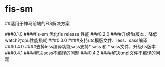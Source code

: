 fis-sm
======

##适用于神马前端的FIS解决方案


###0.1.0 
####fis-sm 优化fis release 性能
###0.2.0
####升级fis版本，降低watch时cpu性能损耗
###0.3.0
####支持utc模版文件、less、sass编译
###0.4.0
####去掉less编译功能sass支持*.sass 和 *.scss文件，升级fis版本
###0.4.1
####解决scss不编译的问题
###0.4.2
####解决tmpl文件不编译的问题
